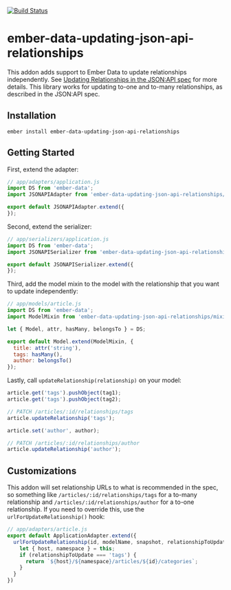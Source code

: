 [![Build Status](https://travis-ci.org/skaterdav85/ember-data-updating-json-api-relationships.svg?branch=master)](https://travis-ci.org/skaterdav85/ember-data-updating-json-api-relationships)

# ember-data-updating-json-api-relationships

This addon adds support to Ember Data to update relationships independently. See [Updating Relationships in the JSON:API spec](http://jsonapi.org/format/#crud-updating-relationships) for more details. This library works for updating to-one and to-many relationships, as described in the JSON:API spec.

## Installation

```
ember install ember-data-updating-json-api-relationships
```

## Getting Started

First, extend the adapter:

```js
// app/adapters/application.js
import DS from 'ember-data';
import JSONAPIAdapter from 'ember-data-updating-json-api-relationships/adapters/adapter';

export default JSONAPIAdapter.extend({
});
```

Second, extend the serializer:

```js
// app/serializers/application.js
import DS from 'ember-data';
import JSONAPISerializer from 'ember-data-updating-json-api-relationships/serializers/serializer';

export default JSONAPISerializer.extend({
});
```

Third, add the model mixin to the model with the relationship that you want to update independently:

```js
// app/models/article.js
import DS from 'ember-data';
import ModelMixin from 'ember-data-updating-json-api-relationships/mixins/model';

let { Model, attr, hasMany, belongsTo } = DS;

export default Model.extend(ModelMixin, {
  title: attr('string'),
  tags: hasMany(),
  author: belongsTo()
});
```

Lastly, call `updateRelationship(relationship)` on your model:

```js
article.get('tags').pushObject(tag1);
article.get('tags').pushObject(tag2);

// PATCH /articles/:id/relationships/tags
article.updateRelationship('tags');

article.set('author', author);

// PATCH /articles/:id/relationships/author
article.updateRelationship('author');
```

## Customizations

This addon will set relationship URLs to what is recommended in the spec, so something like `/articles/:id/relationships/tags` for a to-many relationship and `/articles/:id/relationships/author` for a to-one relationship. If you need to override this, use the `urlForUpdateRelationship()` hook:

```js
// app/adapters/article.js
export default ApplicationAdapter.extend({
  urlForUpdateRelationship(id, modelName, snapshot, relationshipToUpdate) {
    let { host, namespace } = this;
    if (relationshipToUpdate === 'tags') {
      return `${host}/${namespace}/articles/${id}/categories`;
    }
  }
})
```
